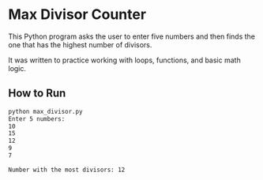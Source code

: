 # Max Divisor Counter

This Python program asks the user to enter five numbers and then finds the one that has the highest number of divisors.

It was written to practice working with loops, functions, and basic math logic.

## How to Run

```bash
python max_divisor.py
Enter 5 numbers:
10
15
12
9
7

Number with the most divisors: 12
